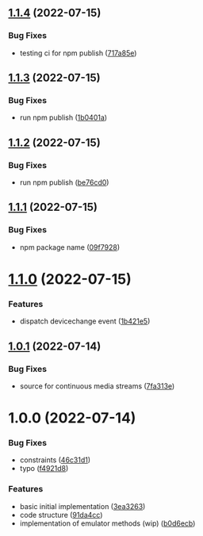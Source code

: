 ## [1.1.4](https://github.com/dyte-in/device-emulator/compare/v1.1.3...v1.1.4) (2022-07-15)


### Bug Fixes

* testing ci for npm publish ([717a85e](https://github.com/dyte-in/device-emulator/commit/717a85e6438f6e6caa5f0cd2d59f3c694e1eedaf))

## [1.1.3](https://github.com/dyte-in/device-emulator/compare/v1.1.2...v1.1.3) (2022-07-15)


### Bug Fixes

* run npm publish ([1b0401a](https://github.com/dyte-in/device-emulator/commit/1b0401a2385a721f26137d94188fb561481dae7d))

## [1.1.2](https://github.com/dyte-in/device-emulator/compare/v1.1.1...v1.1.2) (2022-07-15)


### Bug Fixes

* run npm publish ([be76cd0](https://github.com/dyte-in/device-emulator/commit/be76cd04e638a35c78c4d217b43dfa4ee30779a1))

## [1.1.1](https://github.com/dyte-in/device-emulator/compare/v1.1.0...v1.1.1) (2022-07-15)


### Bug Fixes

* npm package name ([09f7928](https://github.com/dyte-in/device-emulator/commit/09f79283feb34711afec550c4ad127ebb543bdd6))

# [1.1.0](https://github.com/dyte-in/device-emulator/compare/v1.0.1...v1.1.0) (2022-07-15)


### Features

* dispatch devicechange event ([1b421e5](https://github.com/dyte-in/device-emulator/commit/1b421e50a73ceb3d50f3ed1ca89d57345d1beed9))

## [1.0.1](https://github.com/dyte-in/device-emulator/compare/v1.0.0...v1.0.1) (2022-07-14)


### Bug Fixes

* source for continuous media streams ([7fa313e](https://github.com/dyte-in/device-emulator/commit/7fa313eeca56c51eee7bba04bbcf7379779c5de0))

# 1.0.0 (2022-07-14)


### Bug Fixes

* constraints ([46c31d1](https://github.com/dyte-in/device-emulator/commit/46c31d1d7626e81ba4cfacd001ed694f1c5120ea))
* typo ([f4921d8](https://github.com/dyte-in/device-emulator/commit/f4921d8379bf28f35de15ad71b3f380be933adcf))


### Features

* basic initial implementation ([3ea3263](https://github.com/dyte-in/device-emulator/commit/3ea32638da6a20e802fc14e335e6c261705cf558))
* code structure ([91da4cc](https://github.com/dyte-in/device-emulator/commit/91da4cc35c3dc1a9f5449e77109040d011e27042))
* implementation of emulator methods (wip) ([b0d6ecb](https://github.com/dyte-in/device-emulator/commit/b0d6ecb779c0411f44b5c2bc1c810f9814cafe75))
